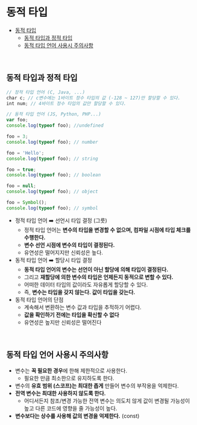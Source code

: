 # 동적 타입

- [동적 타입](#동적-타입)
  - [동적 타입과 정적 타입](#동적-타입과-정적-타입)
  - [동적 타입 언어 사용시 주의사항](#동적-타입-언어-사용시-주의사항)

<br>

## 동적 타입과 정적 타입

```js
// 정적 타입 언어 (C, Java, ...)
char c; // c변수에는 1바이트 정수 타입의 값 (-128 ~ 127)만 할당할 수 있다.
int num; // 4바이트 정수 타입의 값만 할당할 수 있다.

// 동적 타입 언어 (JS, Python, PHP...)
var foo;
console.log(typeof foo); //undefined

foo = 3;
console.log(typeof foo); // number

foo = 'Hello';
console.log(typeof foo); // string

foo = true;
console.log(typeof foo); // boolean

foo = null;
console.log(typeof foo); // object

foo = Symbol();
console.log(typeof foo); // symbol
```

* 정적 타입 언어 :arrow_right: 선언시 타입 결정 (그릇)
  * 정적 타입 언어는 **변수의 타입을 변경할 수 없으며, 컴파일 시점에 타입 체크를 수행한다.**
  * **변수 선언 시점에 변수의 타입이 결정된다.**
  * 유연성은 떨어지지만 신뢰성은 높다.
* 동적 타입 언어 :arrow_right: 할당시 타입 결정     
  * **동적 타입 언어의 변수는 선언이 아닌 할당에 의해 타입이 결정된다.**
  * 그리고 **재할당에 의한 변수의 타입은 언제든지 동적으로 변할 수 있다.**
  * 어떠한 데이터 타입의 값이라도 자유롭게 할당할 수 있다.
  * 즉, **변수는 타입을 갖지 않는다. 값이 타입을 갖는다.**
* 동적 타입 언어의 단점
  * 계속해서 변환하는 변수 값과 타입을 추적하기 어렵다.
  * **값을 확인하기 전에는 타입을 확신할 수 없다**
  * 유연성은 높지만 신뢰성은 떨어진다

<br>

## 동적 타입 언어 사용시 주의사항

* 변수는 **꼭 필요한 경우**에 한해 제한적으로 사용한다.
  * 필요한 만큼 최소한으로 유지하도록 한다.
* 변수의 **유효 범위 (스코프)는 최대한 좁게** 만들어 변수의 부작용을 억제한다.
* **전역 변수는 최대한 사용하지 않도록 한다.**
  * 어디서든지 참조/변경 가능한 전역 변수는 의도치 않게 값이 변경될 가능성이 높고 다른 코드에 영향을 줄 가능성이 높다.
* **변수보다는 상수를 사용해 값의 변경을 억제한다.** (const)